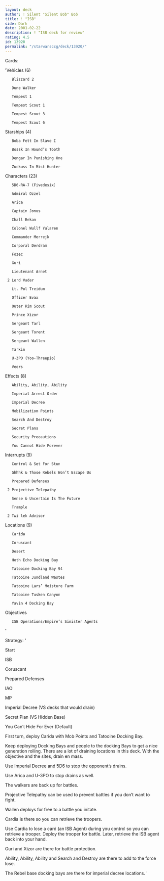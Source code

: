 ```yaml
---
layout: deck
author: ! Silent "Silent Bob" Bob
title: ! "ISB"
side: Dark
date: 2001-02-22
description: ! "ISB deck for review"
rating: 4.5
id: 13920
permalink: "/starwarsccg/deck/13920/"
---
```

Cards: 

'Vehicles (6)

       Blizzard 2 

       Dune Walker 

       Tempest 1 

       Tempest Scout 1 

       Tempest Scout 3 

       Tempest Scout 6 


Starships (4)

       Boba Fett In Slave I 

       Bossk In Hound’s Tooth 

       Dengar In Punishing One 

       Zuckuss In Mist Hunter 


Characters (23)

       5D6-RA-7 (Fivedesix) 

       Admiral Ozzel 

       Arica 

       Captain Jonus 

       Chall Bekan 

       Colonel Wullf Yularen 

       Commander Merrejk 

       Corporal Derdram 

       Fozec 

       Guri 

       Lieutenant Arnet 

     2 Lord Vader 

       Lt. Pol Treidum 

       Officer Evax 

       Outer Rim Scout 

       Prince Xizor 

       Sergeant Tarl 

       Sergeant Torent 

       Sergeant Wallen 

       Tarkin 

       U-3PO (Yoo-Threepio) 

       Veers 


Effects (8)

       Ability, Ability, Ability 

       Imperial Arrest Order 

       Imperial Decree 

       Mobilization Points 

       Search And Destroy 

       Secret Plans 

       Security Precautions 

       You Cannot Hide Forever 


Interrupts (9)

       Control & Set For Stun 

       Ghhhk & Those Rebels Won’t Escape Us 

       Prepared Defenses 

     2 Projective Telepathy 

       Sense & Uncertain Is The Future 

       Trample 

     2 Twi lek Advisor 


Locations (9)

       Carida 

       Coruscant 

       Desert 

       Hoth Echo Docking Bay 

       Tatooine Docking Bay 94 

       Tatooine Jundland Wastes 

       Tatooine Lars’ Moisture Farm 

       Tatooine Tusken Canyon 

       Yavin 4 Docking Bay 


Objectives

       ISB Operations/Empire’s Sinister Agents 

'

Strategy: '

Start


ISB

Coruscant

Prepared Defenses

IAO

MP

Imperial Decree (VS decks that would drain)

Secret Plan (VS Hidden Base)

You Can’t Hide For Ever (Default)


First turn, deploy Carida with Mob Points and Tatooine Docking Bay.


Keep deploying Docking Bays and people to the docking Bays to get a nice generation rolling.  There are a lot of draining locations in this deck.  With the objective and the sites, drain en mass.


Use Imperial Decree and 5D6 to stop the opponent’s drains.


Use Arica and U-3PO to stop drains as well.


The walkers are back up for battles.


Projective Telepathy can be used to prevent battles if you don’t want to fight.


Wallen deploys for free to a battle you initate.


Cardia is there so you can retrieve the troopers.


Use Cardia to lose a card (an ISB Agent) during you control so you can retrieve a trooper.  Deploy the trooper for battle.  Later, retrieve the ISB agent back into your hand.


Guri and Xizor are there for battle protection.


Ability, Ability, Ability and Search and Destroy are there to add to the force lose.


The Rebel base docking bays are there for imperial decree locations. '
